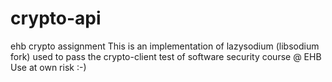 # crypto-api
ehb crypto assignment
This is an implementation of lazysodium (libsodium fork) used to pass the crypto-client test of software security course @ EHB
Use at own risk :-)
